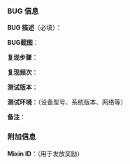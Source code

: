 ### BUG 信息

**BUG 描述**（必填）：

**BUG截图**：

**复现步骤**：

**复现频次**：

**测试版本**：

**测试环境**：（设备型号、系统版本、网络等）

**备注**：



### 附加信息

**Mixin ID**：（用于发放奖励）